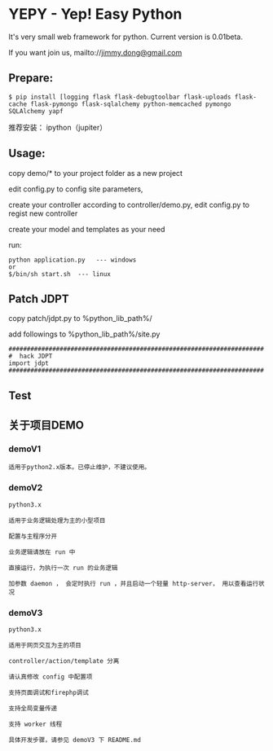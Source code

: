# YEPY - Yep! Easy Python

It's very small web framework for python. Current version is 0.01beta.

If you want join us, mailto://jimmy.dong@gmail.com

## Prepare:

	$ pip install [logging flask flask-debugtoolbar flask-uploads flask-cache flask-pymongo flask-sqlalchemy python-memcached pymongo SQLAlchemy yapf 

推荐安装： ipython（jupiter）

	
## Usage:

copy demo/*  to your project folder as a new project

edit config.py to config site parameters,

create your controller according to controller/demo.py, edit config.py to regist new controller

create your model and templates as your need

run:

	python application.py   --- windows 
	or
	$/bin/sh start.sh  --- linux
	
## Patch JDPT

copy patch/jdpt.py to %python_lib_path%/

add followings to %python_lib_path%/site.py

```
######################################################################
#  hack JDPT
import jdpt
######################################################################
```

Test
----

## 关于项目DEMO

### demoV1 

	适用于python2.x版本。已停止维护，不建议使用。
	
### demoV2

	python3.x
	
	适用于业务逻辑处理为主的小型项目
	
	配置与主程序分开
	
	业务逻辑请放在 run 中
	
	直接运行，为执行一次 run 的业务逻辑
	
	加参数 daemon ， 会定时执行 run ，并且启动一个轻量 http-server， 用以查看运行状况
	
### demoV3

	python3.x
	
	适用于网页交互为主的项目
	
	controller/action/template 分离
	
	请认真修改 config 中配置项
	
	支持页面调试和firephp调试
	
	支持全局变量传递
	
	支持 worker 线程
	
	具体开发步骤，请参见 demoV3 下 README.md
	
	